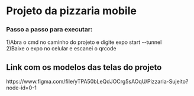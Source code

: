 <h1>Projeto da pizzaria mobile</h1>

<h3>Passo a passo para executar:</h3>

1)Abra o cmd no caminho do projeto e digite expo start --tunnel<br>
2)Baixe o expo no celular e escanei o qrcode

<h2>Link com os modelos das telas do projeto</h2>
https://www.figma.com/file/yTPA50bLeQdJOCrg5sAOqU/Pizzaria-Sujeito?node-id=0-1

